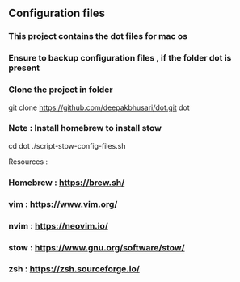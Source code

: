 ## Configuration files
### This project contains the dot files for mac os

###  Ensure to backup configuration files , if the folder dot is present
### Clone the project in folder 
git clone https://github.com/deepakbhusari/dot.git dot

### Note : Install homebrew to install stow

cd dot
./script-stow-config-files.sh

Resources : 
### Homebrew : https://brew.sh/
### vim : https://www.vim.org/
### nvim : https://neovim.io/
### stow : https://www.gnu.org/software/stow/
### zsh : https://zsh.sourceforge.io/


